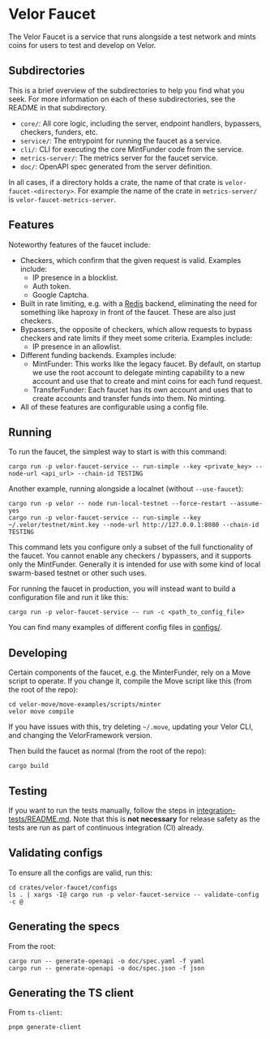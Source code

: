 # Velor Faucet

The Velor Faucet is a service that runs alongside a test network and mints coins for users to test and develop on Velor.

## Subdirectories
This is a brief overview of the subdirectories to help you find what you seek. For more information on each of these subdirectories, see the README in that subdirectory.

- `core/`: All core logic, including the server, endpoint handlers, bypassers, checkers, funders, etc.
- `service/`: The entrypoint for running the faucet as a service.
- `cli/`: CLI for executing the core MintFunder code from the service.
- `metrics-server/`: The metrics server for the faucet service.
- `doc/`: OpenAPI spec generated from the server definition.

In all cases, if a directory holds a crate, the name of that crate is `velor-faucet-<directory>`. For example the name of the crate in `metrics-server/` is `velor-faucet-metrics-server`.

## Features

Noteworthy features of the faucet include:
- Checkers, which confirm that the given request is valid. Examples include:
  - IP presence in a blocklist.
  - Auth token.
  - Google Captcha.
- Built in rate limiting, e.g. with a [Redis](https://redis.io/) backend, eliminating the need for something like haproxy in front of the faucet. These are also just checkers.
- Bypassers, the opposite of checkers, which allow requests to bypass checkers and rate limits if they meet some criteria. Examples include:
  - IP presence in an allowlist.
- Different funding backends. Examples include:
  - MintFunder: This works like the legacy faucet. By default, on startup we use the root account to delegate minting capability to a new account and use that to create and mint coins for each fund request.
  - TransferFunder: Each faucet has its own account and uses that to create accounts and transfer funds into them. No minting.
- All of these features are configurable using a config file.

## Running
To run the faucet, the simplest way to start is with this command:
```
cargo run -p velor-faucet-service -- run-simple --key <private_key> --node-url <api_url> --chain-id TESTING
```

Another example, running alongside a localnet (without `--use-faucet`):
```
cargo run -p velor -- node run-local-testnet --force-restart --assume-yes
cargo run -p velor-faucet-service -- run-simple --key ~/.velor/testnet/mint.key --node-url http://127.0.0.1:8080 --chain-id TESTING
```

This command lets you configure only a subset of the full functionality of the faucet. You cannot enable any checkers / bypassers, and it supports only the MintFunder. Generally it is intended for use with some kind of local swarm-based testnet or other such uses.

For running the faucet in production, you will instead want to build a configuration file and run it like this:
```
cargo run -p velor-faucet-service -- run -c <path_to_config_file>
```

You can find many examples of different config files in [configs/](configs/).

## Developing
Certain components of the faucet, e.g. the MinterFunder, rely on a Move script to operate. If you change it, compile the Move script like this (from the root of the repo):
```
cd velor-move/move-examples/scripts/minter
velor move compile
```

If you have issues with this, try deleting `~/.move`, updating your Velor CLI, and changing the VelorFramework version.

Then build the faucet as normal (from the root of the repo):
```
cargo build
```

## Testing
If you want to run the tests manually, follow the steps in [integration-tests/README.md](integration-tests/README.md). Note that this is **not necessary** for release safety as the tests are run as part of continuous integration (CI) already.

## Validating configs
To ensure all the configs are valid, run this:
```
cd crates/velor-faucet/configs
ls . | xargs -I@ cargo run -p velor-faucet-service -- validate-config -c @
```

## Generating the specs
From the root:
```
cargo run -- generate-openapi -o doc/spec.yaml -f yaml
cargo run -- generate-openapi -o doc/spec.json -f json
```

## Generating the TS client
From `ts-client`:
```
pnpm generate-client
```
